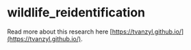 # wildlife_reidentification

Read more about this research here [https://tvanzyl.github.io/](https://tvanzyl.github.io/).
